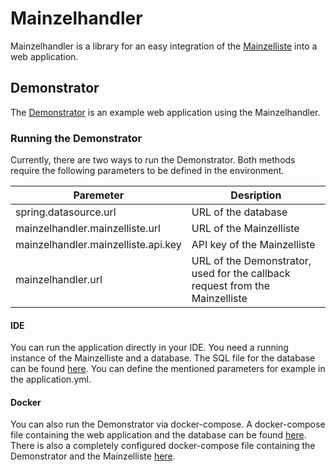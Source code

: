 # Mainzelhandler
Mainzelhandler is a library for an easy integration of the [Mainzelliste](https://www.unimedizin-mainz.de/imbei/informatik/ag-verbundforschung/mainzelliste.html) into a web application.

## Demonstrator
The [Demonstrator](/mainzelhandler-demonstrator) is an example web application using the Mainzelhandler.

### Running the Demonstrator
Currently, there are two ways to run the Demonstrator.
Both methods require the following parameters to be defined in the environment.

Paremeter | Desription
------------- | -------------
spring.datasource.url | URL of the database
mainzelhandler.mainzelliste.url | URL of the Mainzelliste
mainzelhandler.mainzelliste.api.key | API key of the Mainzelliste
mainzelhandler.url | URL of the Demonstrator, used for the callback request from the Mainzelliste

#### IDE
You can run the application directly in your IDE. You need a running instance of the Mainzelliste and a database. The SQL file for the database can be found [here](/mainzelhandler-demonstrator/db/demonstrator.sql).
You can define the mentioned parameters for example in the application.yml.

#### Docker

You can also run the Demonstrator via docker-compose. A docker-compose file containing the web application and the database can be found [here](/mainzelhandler-demonstrator/docker-compose.yml). There is also a completely configured docker-compose file containing the Demonstrator and the Mainzelliste [here](/mainzelhandler-demonstrator/docker-compose-example.yml).
